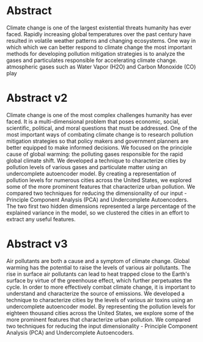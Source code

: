 

# Abstract

Climate change is one of the largest existential threats humanity has ever faced.
Rapidly increasing global temperatures over the past century have resulted in 
volatile weather patterns and changing ecosystems. One way in which which we can better 
respond to climate change the most important methods for developing pollution mitigation 
strategies is to analyze the gases and particulates responsible for accelerating 
climate change. atmospheric gases such as Water Vapor (H2O) and Carbon Monoxide (CO) play 

# Abstract v2

Climate change is one of the most complex challenges humanity has ever faced. It is a multi-dimensional problem 
that poses economic, social, scientific, political, and moral questions that must be addressed. One of the most
important ways of combating climate change is to research pollution mitigation strategies so that policy makers
and government planners are better equipped to  make informed decisions. We focused on the principle cause of global warming:
the polluting gases responsible for the rapid global climate shift. We developed a technique to characterize
cities by pollution levels of various gases and particulate matter using an undercomplete autoencoder model.
By creating a
representation of pollution levels for numerous cities across the United States, we explored some of the more prominent 
features that characterize urban pollution. We compared two techniques for reducing the dimensionality of our 
input - Principle Component Analysis (PCA) and Undercomplete Autoencoders. The two first two hidden dimensions represented a
large percentage of the explained variance in the model, so we clustered the cities in an effort to extract any useful features.

# Abstract v3

Air pollutants are both a cause and a symptom of climate change. Global warming has the potential to raise
the levels of various air pollutants. The rise in surface air pollutants can lead to heat trapped close to 
the Earth's surface by virtue of the greenhouse effect, which further perpetuates the cycle. In order to
more effectively combat climate change, it is important to understand and characterize the source of 
emissions. We developed a technique to characterize cities by the levels of various air toxins using an
undercomplete autoencoder model. By representing the pollution levels for eighteen thousand cities across
the United States, we explore some of the more prominent features that characterize urban pollution.
We compared two techniques for reducing the input dimensionality - Principle Component Analysis (PCA) and
Undercomplete Autoencoders.
